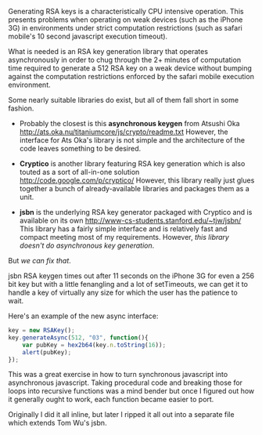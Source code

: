 
Generating RSA keys is a characteristically CPU intensive operation. This presents problems when operating on weak devices (such as the iPhone 3G) in environments under strict computation restrictions (such as safari mobile's 10 second javascript execution timeout).

What is needed is an RSA key generation library that operates asynchronously in order to chug through the 2+ minutes of computation time required to generate a 512 RSA key on a weak device without bumping against the computation restrictions enforced by the safari mobile execution environment.

Some nearly suitable libraries do exist, but all of them fall short in some fashion.

* Probably the closest is this **asynchronous keygen** from Atsushi Oka
  http://ats.oka.nu/titaniumcore/js/crypto/readme.txt
  However, the interface for Ats Oka's library is not simple and the architecture of the code leaves something to be desired.

* **Cryptico** is another library featuring RSA key generation which is also touted as a sort of all-in-one solution 
  http://code.google.com/p/cryptico/
  However, this library really just glues together a bunch of already-available libraries and packages them as a unit.

* **jsbn** is the underlying RSA key generator packaged with Cryptico and is available on its own
  http://www-cs-students.stanford.edu/~tjw/jsbn/
  This library has a fairly simple interface and is relatively fast and compact meeting most of my requirements.
  However, *this library doesn't do asynchronous key generation*.  

But *we can fix that*.

jsbn RSA keygen times out after 11 seconds on the iPhone 3G for even a 256 bit key but with a little fenangling and a lot of setTimeouts, we can get it to handle a key of virtually any size for which the user has the patience to wait.

Here's an example of the new async interface:

```javascript
key = new RSAKey();
key.generateAsync(512, "03", function(){
    var pubKey = hex2b64(key.n.toString(16));
    alert(pubKey);
});
```

This was a great exercise in how to turn synchronous javascript into asynchronous javascript. Taking procedural code and breaking those for loops into recursive functions was a mind bender but once I figured out how it generally ought to work, each function became easier to port. 

Originally I did it all inline, but later I ripped it all out into a separate file which extends Tom Wu's jsbn.
